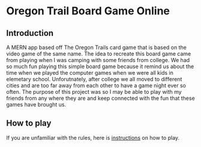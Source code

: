 # Oregon Trail Board Game Online

## Introduction 

A MERN app based off The Oregon Trails card game that is based on the video game of the same name. The idea to recreate this board game came from playing when I was camping with some friends from college. We had so much fun playing this simple board game because it remind us about the time when we played the computer games when we were all kids in elemetary school. Unforutnately, after college we all moved to different cities and are too far away from each other to have a game night ever so often. The purpose of this project was so I may be able to play with my friends from any where they are and keep connected with the fun that these games have brought us. 

## How to play
If you are unfamiliar with the rules, here is [instructions](http://www.geekyhobbies.com/the-oregon-trail-card-game-review-and-rules/) on how to play.

